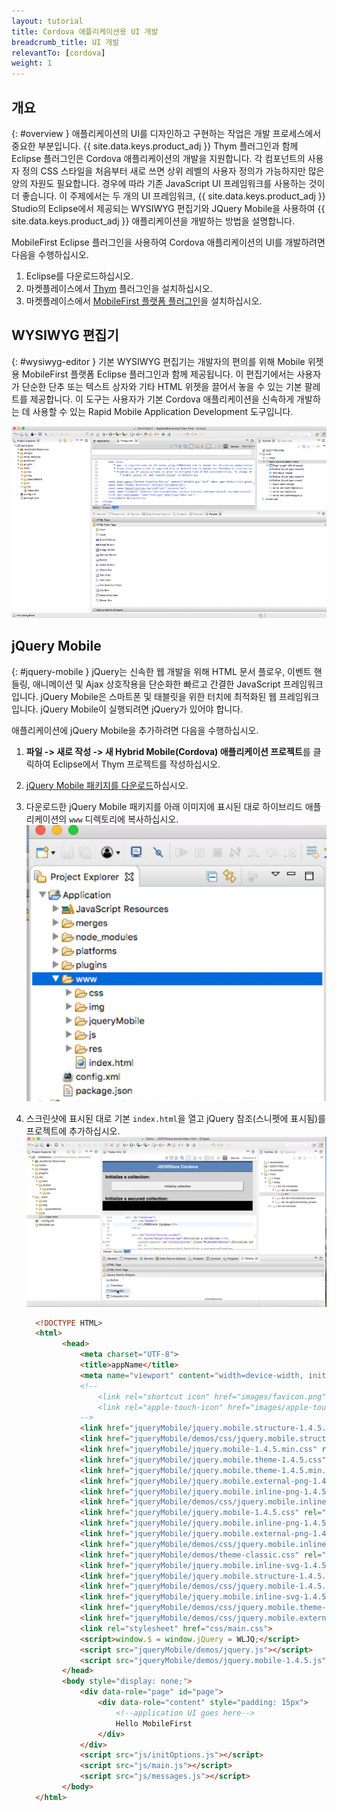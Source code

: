 ```yaml
---
layout: tutorial
title: Cordova 애플리케이션용 UI 개발
breadcrumb_title: UI 개발
relevantTo: [cordova]
weight: 1
---
```

<!-- NLS_CHARSET=UTF-8 -->
## 개요
{: #overview }
애플리케이션의 UI를 디자인하고 구현하는 작업은 개발 프로세스에서 중요한 부분입니다. {{ site.data.keys.product_adj }} Thym 플러그인과 함께 Eclipse 플러그인은 Cordova 애플리케이션의 개발을 지원합니다.
각 컴포넌트의 사용자 정의 CSS 스타일을 처음부터 새로 쓰면 상위 레벨의 사용자 정의가 가능하지만 많은 양의 자원도 필요합니다.
경우에 따라 기존 JavaScript UI 프레임워크를 사용하는 것이 더 좋습니다.
이 주제에서는 두 개의 UI 프레임워크, {{ site.data.keys.product_adj }} Studio의 Eclipse에서 제공되는 WYSIWYG 편집기와 JQuery Mobile을 사용하여 {{ site.data.keys.product_adj }} 애플리케이션을 개발하는 방법을 설명합니다.

MobileFirst Eclipse 플러그인을 사용하여 Cordova 애플리케이션의 UI를 개발하려면 다음을 수행하십시오.

1. Eclipse를 다운로드하십시오.
2. 마켓플레이스에서 [Thym](http://marketplace.eclipse.org/content/eclipse-thym) 플러그인을 설치하십시오.
3. 마켓플레이스에서 [MobileFirst 플랫폼 플러그인](http://marketplace.eclipse.org/content/ibm-mobilefirst-foundation-studio)을 설치하십시오.


## WYSIWYG 편집기
{: #wysiwyg-editor }
기본 WYSIWYG 편집기는 개발자의 편의를 위해 Mobile 위젯용 MobileFirst 플랫폼 Eclipse 플러그인과 함께 제공됩니다.
이 편집기에서는 사용자가 단순한 단추 또는 텍스트 상자와 기타 HTML 위젯을 끌어서 놓을 수 있는 기본 팔레트를 제공합니다. 이 도구는 사용자가 기본 Cordova 애플리케이션을 신속하게 개발하는 데 사용할 수 있는 Rapid Mobile Application Development 도구입니다.

![WYSIWYG 편집기](wysiwyg-editor.png)

## jQuery Mobile
{: #jquery-mobile }
jQuery는 신속한 웹 개발을 위해 HTML 문서 플로우, 이벤트 핸들링, 애니메이션 및 Ajax 상호작용을 단순화한 빠르고 간결한 JavaScript 프레임워크입니다. jQuery Mobile은 스마트폰 및 태블릿을 위한 터치에 최적화된 웹 프레임워크입니다. jQuery Mobile이 실행되려면 jQuery가 있어야 합니다.

애플리케이션에 jQuery Mobile을 추가하려면 다음을 수행하십시오.

1. **파일 -> 새로 작성 -> 새 Hybrid Mobile(Cordova) 애플리케이션 프로젝트**를 클릭하여 Eclipse에서 Thym 프로젝트를 작성하십시오.
2. [jQuery Mobile 패키지를 다운로드](http://jquerymobile.com/download/)하십시오.
3. 다운로드한 jQuery Mobile 패키지를 아래 이미지에 표시된 대로 하이브리드 애플리케이션의 `www` 디렉토리에 복사하십시오.
  ![www 디렉토리](www-dir.png)
4. 스크린샷에 표시된 대로 기본 `index.html`을 열고 jQuery 참조(스니펫에 표시됨)를 프로젝트에 추가하십시오.
    ![JQuery 참조 추가](add-jquery-refs.png)

    ```html
      <!DOCTYPE HTML>
      <html>
          	<head>
          		<meta charset="UTF-8">
          		<title>appName</title>
          		<meta name="viewport" content="width=device-width, initial-scale=1.0, maximum-scale=1.0, minimum-scale=1.0, user-scalable=0">
          		<!--
          			<link rel="shortcut icon" href="images/favicon.png">
          			<link rel="apple-touch-icon" href="images/apple-touch-icon.png">
          		-->
          		<link href="jqueryMobile/jquery.mobile.structure-1.4.5.min.css" rel="stylesheet">
          		<link href="jqueryMobile/demos/css/jquery.mobile.structure-1.4.5.min.css" rel="stylesheet">
          		<link href="jqueryMobile/jquery.mobile-1.4.5.min.css" rel="stylesheet">
          		<link href="jqueryMobile/jquery.mobile.theme-1.4.5.css" rel="stylesheet">
          		<link href="jqueryMobile/jquery.mobile.theme-1.4.5.min.css" rel="stylesheet">
          		<link href="jqueryMobile/jquery.mobile.external-png-1.4.5.min.css" rel="stylesheet">
          		<link href="jqueryMobile/jquery.mobile.inline-png-1.4.5.css" rel="stylesheet">
          		<link href="jqueryMobile/demos/css/jquery.mobile.inline-svg-1.4.5.min.css" rel="stylesheet">
          		<link href="jqueryMobile/jquery.mobile-1.4.5.css" rel="stylesheet">
          		<link href="jqueryMobile/jquery.mobile.inline-png-1.4.5.min.css" rel="stylesheet">
          		<link href="jqueryMobile/jquery.mobile.external-png-1.4.5.css" rel="stylesheet">
          		<link href="jqueryMobile/demos/css/jquery.mobile.inline-png-1.4.5.min.css" rel="stylesheet">
          		<link href="jqueryMobile/demos/theme-classic.css" rel="stylesheet">
          		<link href="jqueryMobile/jquery.mobile.inline-svg-1.4.5.css" rel="stylesheet">
          		<link href="jqueryMobile/jquery.mobile.structure-1.4.5.css" rel="stylesheet">
          		<link href="jqueryMobile/demos/css/jquery.mobile-1.4.5.min.css" rel="stylesheet">
          		<link href="jqueryMobile/jquery.mobile.inline-svg-1.4.5.min.css" rel="stylesheet">
          		<link href="jqueryMobile/demos/css/jquery.mobile.theme-1.4.5.min.css" rel="stylesheet">
          		<link href="jqueryMobile/demos/css/jquery.mobile.external-png-1.4.5.min.css" rel="stylesheet">
          		<link rel="stylesheet" href="css/main.css">
          		<script>window.$ = window.jQuery = WLJQ;</script>
          		<script src="jqueryMobile/demos/jquery.js"></script>
          		<script src="jqueryMobile/demos/jquery.mobile-1.4.5.js"></script>
          	</head>
          	<body style="display: none;">
          		<div data-role="page" id="page">
          			<div data-role="content" style="padding: 15px">
          				<!--application UI goes here-->
          				Hello MobileFirst
          			</div>
          		</div>
          		<script src="js/initOptions.js"></script>
          		<script src="js/main.js"></script>
          		<script src="js/messages.js"></script>
          	</body>
      </html>
    ```
